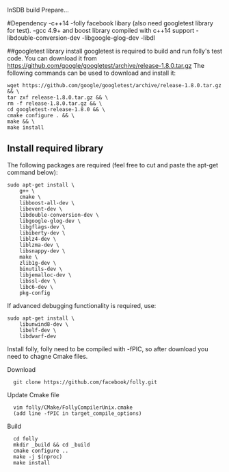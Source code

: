 InSDB build Prepare...

#Dependency
 -c++14
 -folly facebook libary (also need googletest library for test).
 -gcc 4.9+ and boost library compiled with c++14 support
 -libdouble-conversion-dev
 -libgoogle-glog-dev
 -libdl

##googletest library install
googletest is required to build and run folly's test code.  You can download
it from https://github.com/google/googletest/archive/release-1.8.0.tar.gz
The following commands can be used to download and install it:

```
wget https://github.com/google/googletest/archive/release-1.8.0.tar.gz && \
tar zxf release-1.8.0.tar.gz && \
rm -f release-1.8.0.tar.gz && \
cd googletest-release-1.8.0 && \
cmake configure . && \
make && \
make install
```


## Install required library

The following packages are required (feel free to cut and paste the apt-get
command below):

```
sudo apt-get install \
    g++ \
    cmake \
    libboost-all-dev \
    libevent-dev \
    libdouble-conversion-dev \
    libgoogle-glog-dev \
    libgflags-dev \
    libiberty-dev \
    liblz4-dev \
    liblzma-dev \
    libsnappy-dev \
    make \
    zlib1g-dev \
    binutils-dev \
    libjemalloc-dev \
    libssl-dev \
    libc6-dev \
    pkg-config
```

If advanced debugging functionality is required, use:

```
sudo apt-get install \
    libunwind8-dev \
    libelf-dev \
    libdwarf-dev
```

Install folly, folly need to be compiled with -fPIC, so after download you need to chagne Cmake files.

Download

```
  git clone https://github.com/facebook/folly.git
```
Update Cmake file
```
  vim folly/CMake/FollyCompilerUnix.cmake
  (add line -fPIC in target_compile_options)
```
Build
```
  cd folly
  mkdir _build && cd _build
  cmake configure ..
  make -j $(nproc)
  make install

